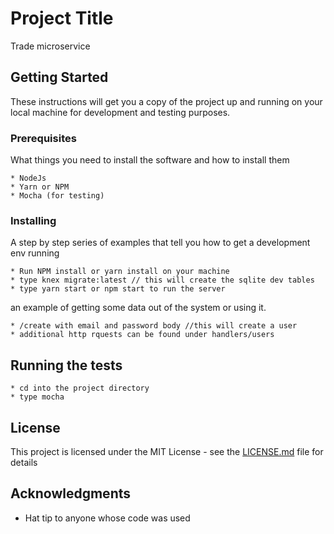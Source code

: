 # Project Title

Trade microservice

## Getting Started

These instructions will get you a copy of the project up and running on your local machine for development and testing purposes.

### Prerequisites

What things you need to install the software and how to install them

```
* NodeJs
* Yarn or NPM
* Mocha (for testing)
```

### Installing

A step by step series of examples that tell you how to get a development env running

```
* Run NPM install or yarn install on your machine
* type knex migrate:latest // this will create the sqlite dev tables
* type yarn start or npm start to run the server
```

an example of getting some data out of the system or using it.
```
* /create with email and password body //this will create a user
* additional http rquests can be found under handlers/users
```


## Running the tests

```
* cd into the project directory
* type mocha
```

## License

This project is licensed under the MIT License - see the [LICENSE.md](LICENSE.md) file for details

## Acknowledgments

* Hat tip to anyone whose code was used
